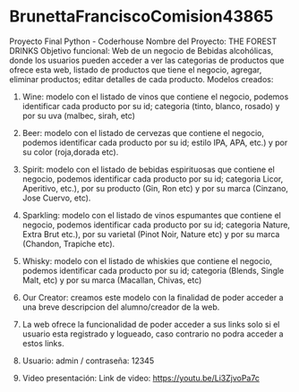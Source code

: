 # BrunettaFranciscoComision43865
Proyecto Final Python - Coderhouse
Nombre del Proyecto: THE FOREST DRINKS
Objetivo funcional: Web de un negocio de Bebidas alcohólicas, donde los usuarios pueden acceder a ver las categorias de productos que ofrece esta web, listado de productos que tiene el negocio, agregar, eliminar productos; editar detalles de cada producto.
Modelos creados:
1) Wine: modelo con el listado de vinos que contiene el negocio, podemos identificar cada producto por su id; categoria (tinto, blanco, rosado) y por su uva (malbec, sirah, etc)
2) Beer: modelo con el listado de cervezas que contiene el negocio, podemos identificar cada producto por su id; estilo IPA, APA, etc.) y por su color (roja,dorada etc).
3) Spirit: modelo con el listado de bebidas espirituosas que contiene el negocio, podemos identificar cada producto por su id; categoria Licor, Aperitivo, etc.), por su producto (Gin, Ron etc) y por su marca (Cinzano, Jose Cuervo, etc).
4) Sparkling: modelo con el listado de vinos espumantes que contiene el negocio, podemos identificar cada producto por su id; categoria Nature, Extra Brut etc.), por su varietal (Pinot Noir, Nature etc) y por su marca (Chandon, Trapiche etc).
5) Whisky: modelo con el listado de whiskies que contiene el negocio, podemos identificar cada producto por su id; categoria (Blends, Single Malt, etc) y por su marca (Macallan, Chivas, etc)
6) Our Creator: creamos este modelo con la finalidad de poder acceder a una breve descripcion del alumno/creador de la web.

7) La web ofrece la funcionalidad de poder acceder a sus links solo si el usuario esta registrado y logueado, caso contrario no podra acceder a estos links.

8) Usuario: admin / contraseña: 12345

9) Video presentación:
Link de video: https://youtu.be/Li3ZjvoPa7c
